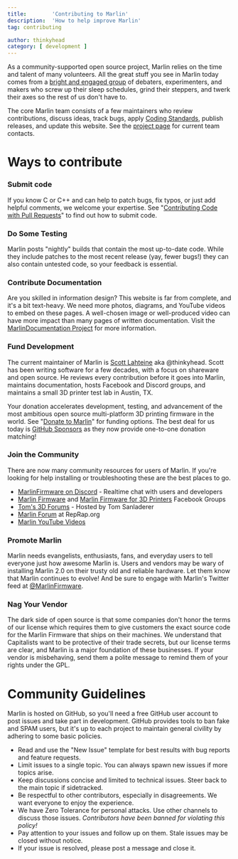 ```yaml
---
title:        'Contributing to Marlin'
description:  'How to help improve Marlin'
tag: contributing

author: thinkyhead
category: [ development ]
---
```


<!-- ## The Layers of Marlin -->
As a community-supported open source project, Marlin relies on the time and talent of many volunteers. All the great stuff you see in Marlin today comes from a [bright and engaged group](https://github.com/MarlinFirmware/Marlin/graphs/contributors) of debaters, experimenters, and makers who screw up their sleep schedules, grind their steppers, and twerk their axes so the rest of us don't have to.

The core Marlin team consists of a few maintainers who review contributions, discuss ideas, track bugs, apply [Coding Standards](coding_standards.html), publish releases, and update this website. See the [project page](https://github.com/MarlinFirmware/Marlin) for current team contacts.

# Ways to contribute

### Submit code
If you know C or C++ and can help to patch bugs, fix typos, or just add helpful comments, we welcome your expertise. See "[Contributing Code with Pull Requests](/docs/development/getting_started_pull_requests.html)" to find out how to submit code.

### Do Some Testing
Marlin posts "nightly" builds that contain the most up-to-date code. While they include patches to the most recent release (yay, fewer bugs!) they can also contain untested code, so your feedback is essential.

### Contribute Documentation
Are you skilled in information design? This website is far from complete, and it's a bit text-heavy. We need more photos, diagrams, and YouTube videos to embed on these pages. A well-chosen image or well-produced video can have more impact than many pages of written documentation. Visit the [MarlinDocumentation Project](https://github.com/MarlinFirmware/MarlinDocumentation) for more information.

### Fund Development
The current maintainer of Marlin is [Scott Lahteine](http://www.thinkyhead.com/donate-to-marlin) aka @thinkyhead. Scott has been writing software for a few decades, with a focus on shareware and open source. He reviews every contribution before it goes into Marlin, maintains documentation, hosts Facebook and Discord groups, and maintains a small 3D printer test lab in Austin, TX.

Your donation accelerates development, testing, and advancement of the most ambitious open source multi-platform 3D printing firmware in the world. See "[Donate to Marlin](http://www.thinkyhead.com/donate-to-marlin)" for funding options. The best deal for us today is [GitHub Sponsors](https://github.com/sponsors/thinkyhead) as they now provide one-to-one donation matching!

### Join the Community
There are now many community resources for users of Marlin. If you're looking for help installing or troubleshooting these are the best places to go.

- [MarlinFirmware on Discord](https://discord.gg/n5NJ59y) - Realtime chat with users and developers
- [Marlin Firmware](https://www.facebook.com/groups/1049718498464482/) and [Marlin Firmware for 3D Printers](https://www.facebook.com/groups/3Dtechtalk/) Facebook Groups
- [Tom's 3D Forums](https://discuss.toms3d.org/) - Hosted by Tom Sanladerer
- [Marlin Forum](http://forums.reprap.org/list.php?415) at RepRap.org
- [Marlin YouTube Videos](https://www.youtube.com/results?search_query=marlin+firmware)

### Promote Marlin
Marlin needs evangelists, enthusiasts, fans, and everyday users to tell everyone just how awesome Marlin is. Users and vendors may be wary of installing Marlin 2.0 on their trusty old and reliable hardware. Let them know that Marlin continues to evolve! And be sure to engage with Marlin's Twitter feed at [@MarlinFirmware](https://twitter.com/MarlinFirmware).

### Nag Your Vendor
The dark side of open source is that some companies don't honor the terms of our license which requires them to give customers the exact source code for the Marlin Firmware that ships on their machines. We understand that Capitalists want to be protective of their trade secrets, but our license terms are clear, and Marlin is a major foundation of these businesses. If your vendor is misbehaving, send them a polite message to remind them of your rights under the GPL.

# Community Guidelines
Marlin is hosted on GitHub, so you'll need a free GitHub user account to post issues and take part in development. GitHub provides tools to ban fake and SPAM users, but it's up to each project to maintain general civility by adhering to some basic policies.
- Read and use the "New Issue" template for best results with bug reports and feature requests.
- Limit issues to a single topic. You can always spawn new issues if more topics arise.
- Keep discussions concise and limited to technical issues. Steer back to the main topic if sidetracked.
- Be respectful to other contributors, especially in disagreements. We want everyone to enjoy the experience.
- We have Zero Tolerance for personal attacks. Use other channels to discuss those issues. _Contributors have been banned for violating this policy!_
- Pay attention to your issues and follow up on them. Stale issues may be closed without notice.
- If your issue is resolved, please post a message and close it.
